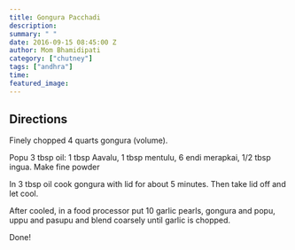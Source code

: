```yaml
---
title: Gongura Pacchadi
description: 
summary: " "
date: 2016-09-15 08:45:00 Z
author: Mom Bhamidipati
category: ["chutney"]
tags: ["andhra"]
time: 
featured_image: 
---
```


## Directions

Finely chopped 4 quarts gongura (volume).

Popu 3 tbsp oil: 1 tbsp Aavalu, 1 tbsp mentulu, 6 endi merapkai, 1/2 tbsp ingua. Make fine powder

In 3 tbsp oil cook gongura with lid for about 5 minutes. Then take lid off and let cool.

After cooled, in a food processor put 10 garlic pearls, gongura and popu, uppu and pasupu and blend coarsely until garlic is chopped.

Done!